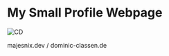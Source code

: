 # My Small Profile Webpage

![CD](https://github.com/majesnix/majesnix.dev/workflows/CD/badge.svg)

majesnix.dev / dominic-classen.de
